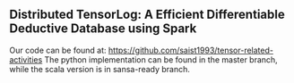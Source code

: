 ## Distributed TensorLog: A Efficient Differentiable Deductive Database using Spark


Our code can be found at: https://github.com/saist1993/tensor-related-activities
The python implementation can be found in the master branch, while the scala version is in sansa-ready branch.